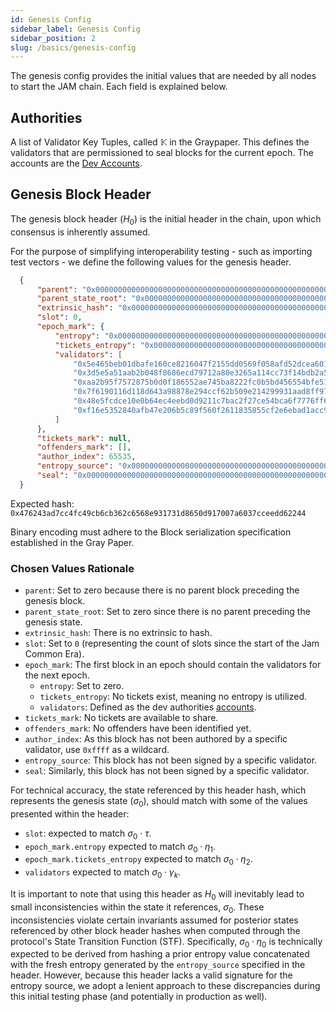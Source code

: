 ```yaml
---
id: Genesis Config
sidebar_label: Genesis Config
sidebar_position: 2
slug: /basics/genesis-config
---
```


The genesis config provides the initial values that are needed by all nodes to start the JAM chain. Each field is explained below.

## Authorities

A list of Validator Key Tuples, called $\mathbb{K}$ in the Graypaper. This defines the validators that are permissioned to seal blocks for the current epoch. The accounts are the [Dev Accounts](../dev_accounts.md).

## Genesis Block Header

The genesis block header ($H_0$) is the initial header in the chain, upon which
consensus is inherently assumed.

For the purpose of simplifying interoperability testing - such as importing test
vectors - we define the following values for the genesis header.

```json
  {
      "parent": "0x0000000000000000000000000000000000000000000000000000000000000000",
      "parent_state_root": "0x0000000000000000000000000000000000000000000000000000000000000000",
      "extrinsic_hash": "0x0000000000000000000000000000000000000000000000000000000000000000",
      "slot": 0,
      "epoch_mark": {
          "entropy": "0x0000000000000000000000000000000000000000000000000000000000000000",
          "tickets_entropy": "0x0000000000000000000000000000000000000000000000000000000000000000",
          "validators": [
              "0x5e465beb01dbafe160ce8216047f2155dd0569f058afd52dcea601025a8d161d",
              "0x3d5e5a51aab2b048f8686ecd79712a80e3265a114cc73f14bdb2a59233fb66d0",
              "0xaa2b95f7572875b0d0f186552ae745ba8222fc0b5bd456554bfe51c68938f8bc",
              "0x7f6190116d118d643a98878e294ccf62b509e214299931aad8ff9764181a4e33",
              "0x48e5fcdce10e0b64ec4eebd0d9211c7bac2f27ce54bca6f7776ff6fee86ab3e3",
              "0xf16e5352840afb47e206b5c89f560f2611835855cf2e6ebad1acc9520a72591d"
          ]
      },
      "tickets_mark": null,
      "offenders_mark": [],
      "author_index": 65535,
      "entropy_source": "0x000000000000000000000000000000000000000000000000000000000000000000000000000000000000000000000000000000000000000000000000000000000000000000000000000000000000000000000000000000000000000000000000",
      "seal": "0x000000000000000000000000000000000000000000000000000000000000000000000000000000000000000000000000000000000000000000000000000000000000000000000000000000000000000000000000000000000000000000000000"
  }
```

Expected hash: `0x476243ad7cc4fc49cb6cb362c6568e931731d8650d917007a6037cceedd62244`

Binary encoding must adhere to the Block serialization specification established in the Gray Paper.

### Chosen Values Rationale

- `parent`: Set to zero because there is no parent block preceding the genesis block.  
- `parent_state_root`: Set to zero since there is no parent preceding the genesis state.  
- `extrinsic_hash`: There is no extrinsic to hash.
- `slot`: Set to `0` (representing the count of slots since the start of the Jam Common Era).  
- `epoch_mark`: The first block in an epoch should contain the validators for the next epoch.
  - `entropy`: Set to zero.  
  - `tickets_entropy`: No tickets exist, meaning no entropy is utilized.  
  - `validators`: Defined as the dev authorities [accounts](../dev_accounts.md).
- `tickets_mark`: No tickets are available to share.  
- `offenders_mark`: No offenders have been identified yet.  
- `author_index`: As this block has not been authored by a specific validator, use `0xffff` as a wildcard.  
- `entropy_source`: This block has not been signed by a specific validator.  
- `seal`: Similarly, this block has not been signed by a specific validator.  

For technical accuracy, the state referenced by this header hash, which
represents the genesis state ($σ_0$), should match with some of the values
presented within the header:
- `slot`: expected to match $\sigma_0 \cdot \tau$.
- `epoch_mark.entropy` expected to match $\sigma_0 \cdot \eta_1$.
- `epoch_mark.tickets_entropy` expected to match $\sigma_0 \cdot \eta_2$.
- `validators` expected to match $\sigma_0 \cdot \gamma_k$.

It is important to note that using this header as $H_0$ will inevitably
lead to small inconsistencies within the state it references, $\sigma_0$. These
inconsistencies violate certain invariants assumed for posterior states
referenced by other block header hashes when computed through the protocol's
State Transition Function (STF). Specifically, $\sigma_0 \cdot \eta_0$ is technically
expected to be derived from hashing a prior entropy value concatenated with
the fresh entropy generated by the `entropy_source` specified in the header.
However, because this header lacks a valid signature for the entropy source,
we adopt a lenient approach to these discrepancies during this initial testing
phase (and potentially in production as well).
